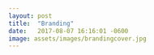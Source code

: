 ```yaml
---
layout: post
title:  "Branding"
date:   2017-08-07 16:16:01 -0600
image: assets/images/brandingcover.jpg
---
```


